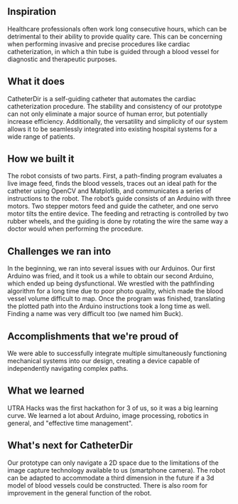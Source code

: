 ## Inspiration
Healthcare professionals often work long consecutive hours, which can be detrimental to their ability to provide quality care. This can be concerning when performing invasive and precise procedures like cardiac catheterization, in which a thin tube is guided through a blood vessel for diagnostic and therapeutic purposes.

## What it does
CatheterDir is a self-guiding catheter that automates the cardiac catheterization procedure. The stability and consistency of our prototype can not only eliminate a major source of human error, but potentially increase efficiency. Additionally, the versatility and simplicity of our system allows it to be seamlessly integrated into existing hospital systems for a wide range of patients.

## How we built it
The robot consists of two parts. First, a path-finding program evaluates a live image feed, finds the blood vessels, traces out an ideal path for the catheter using OpenCV and Matplotlib, and communicates a series of instructions to the robot. The robot’s guide consists of an Arduino with three motors. Two stepper motors feed and guide the catheter, and one servo motor tilts the entire device. The feeding and retracting is controlled by two rubber wheels, and the guiding is done by rotating the wire the same way a doctor would when performing the procedure.

## Challenges we ran into
In the beginning, we ran into several issues with our Arduinos. Our first Arduino was fried, and it took us a while to obtain our second Arduino, which ended up being dysfunctional. We wrestled with the pathfinding algorithm for a long time due to poor photo quality, which made the blood vessel volume difficult to map. Once the program was finished, translating the plotted path into the Arduino instructions took a long time as well. Finding a name was very difficult too (we named him Buck).

## Accomplishments that we're proud of
We were able to successfully integrate multiple simultaneously functioning mechanical systems into our design, creating a device capable of independently navigating complex paths.

## What we learned
UTRA Hacks was the first hackathon for 3 of us, so it was a big learning curve. We learned a lot about Arduino, image processing, robotics in general, and "effective time management".

## What's next for CatheterDir
Our prototype can only navigate a 2D space due to the limitations of the image capture technology available to us (smartphone camera). The robot can be adapted to accommodate a third dimension in the future if a 3d model of blood vessels could be constructed. There is also room for improvement in the general function of the robot.
